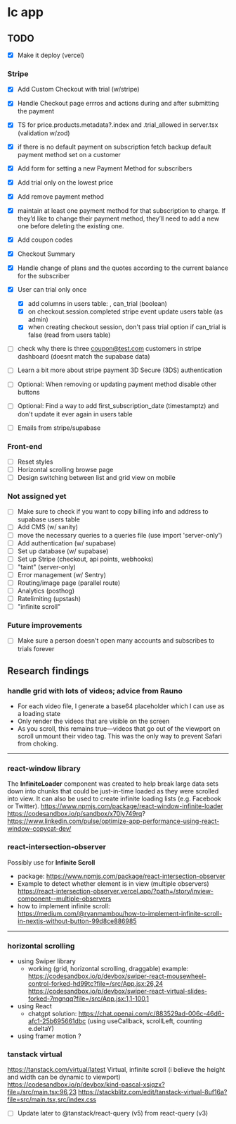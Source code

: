 # lc app

## TODO

- [x] Make it deploy (vercel)

### Stripe

- [x] Add Custom Checkout with trial (w/stripe)
- [x] Handle Checkout page errros and actions during and after submitting the payment
- [x] TS for price.products.metadata?.index and .trial_allowed in server.tsx (validation w/zod)
- [x] if there is no default payment on subscription fetch backup default payment method set on a customer
- [x] Add form for setting a new Payment Method for subscribers
- [x] Add trial only on the lowest price
- [x] Add remove payment method
- [x] maintain at least one payment method for that subscription to charge. If they’d like to change their payment method, they’ll need to add a new one before deleting the existing one.
- [x] Add coupon codes
- [x] Checkout Summary
- [x] Handle change of plans and the quotes according to the current balance for the subscriber
- [x] User can trial only once

  - [x] add columns in users table: , can_trial (boolean)
  - [x] on checkout.session.completed stripe event update users table (as admin)
  - [x] when creating checkout session, don't pass trial option if can_trial is false (read from users table)

- [ ] check why there is three coupon@test.com customers in stripe dashboard (doesnt match the supabase data)
- [ ] Learn a bit more about stripe payment 3D Secure (3DS) authentication
- [ ] Optional: When removing or updating payment method disable other buttons
- [ ] Optional: Find a way to add first_subscription_date (timestamptz) and don't update it ever again in users table
- [ ] Emails from stripe/supabase

### Front-end

- [ ] Reset styles
- [ ] Horizontal scrolling browse page
- [ ] Design switching between list and grid view on mobile

### Not assigned yet

- [ ] Make sure to check if you want to copy billing info and address to supabase users table
- [ ] Add CMS (w/ sanity)
- [ ] move the necessary queries to a queries file (use import 'server-only')
- [ ] Add authentication (w/ supabase)
- [ ] Set up database (w/ supabase)
- [ ] Set up Stripe (checkout, api points, webhooks)
- [ ] "taint" (server-only)
- [ ] Error management (w/ Sentry)
- [ ] Routing/image page (parallel route)
- [ ] Analytics (posthog)
- [ ] Ratelimiting (upstash)
- [ ] "infinite scroll"

### Future improvements

- [ ] Make sure a person doesn't open many accounts and subscribes to trials forever

## Research findings

### handle grid with lots of videos; advice from Rauno

- For each video file, I generate a base64 placeholder which I can use as a loading state
- Only render the videos that are visible on the screen
- As you scroll, this remains true—videos that go out of the viewport on scroll unmount their video tag. This was the only way to prevent Safari from choking.

---

### react-window library

The **InfiniteLoader** component was created to help break large data sets down into chunks that could be just-in-time loaded as they were scrolled into view. It can also be used to create infinite loading lists (e.g. Facebook or Twitter).
https://www.npmjs.com/package/react-window-infinite-loader
https://codesandbox.io/p/sandbox/x70ly749rq?
https://www.linkedin.com/pulse/optimize-app-performance-using-react-window-copycat-dev/

### react-intersection-observer

Possibly use for **Infinite Scroll**

- package: https://www.npmjs.com/package/react-intersection-observer
- Example to detect whether element is in view (multiple observers) https://react-intersection-observer.vercel.app/?path=/story/inview-component--multiple-observers
- how to implement infinite scroll: https://medium.com/@ryanmambou/how-to-implement-infinite-scroll-in-nextjs-without-button-99d8ce886985

---

### horizontal scrolling

- using Swiper library
  - working (grid, horizontal scrolling, draggable) example: https://codesandbox.io/p/devbox/swiper-react-mousewheel-control-forked-hd99tc?file=/src/App.jsx:26,24
    https://codesandbox.io/p/devbox/swiper-react-virtual-slides-forked-7mgnqq?file=/src/App.jsx:1,1-100,1
- using React
  - chatgpt solution: https://chat.openai.com/c/883529ad-006c-46d6-afc1-25b695661dbc (using useCallback, scrollLeft, counting e.deltaY)
- using framer motion ?

### tanstack virtual

https://tanstack.com/virtual/latest
Virtual, infinite scroll (i believe the height and width can be dynamic to viewport)
https://codesandbox.io/p/devbox/kind-pascal-xsjqzx?file=/src/main.tsx:96,23
https://stackblitz.com/edit/tanstack-virtual-8uf16a?file=src/main.tsx,src/index.css

- [ ] Update later to @tanstack/react-query (v5) from react-query (v3)
